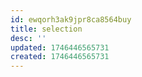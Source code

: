 ```yaml
---
id: ewqorh3ak9jpr8ca8564buy
title: selection
desc: ''
updated: 1746446565731
created: 1746446565731
---
```

